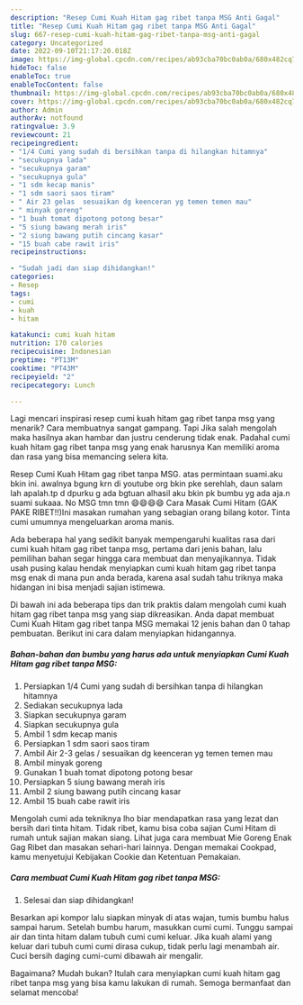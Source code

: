 ```yaml
---
description: "Resep Cumi Kuah Hitam gag ribet tanpa MSG Anti Gagal"
title: "Resep Cumi Kuah Hitam gag ribet tanpa MSG Anti Gagal"
slug: 667-resep-cumi-kuah-hitam-gag-ribet-tanpa-msg-anti-gagal
category: Uncategorized
date: 2022-09-10T21:17:20.018Z
image: https://img-global.cpcdn.com/recipes/ab93cba70bc0ab0a/680x482cq70/cumi-kuah-hitam-gag-ribet-tanpa-msg-foto-resep-utama.jpg
hideToc: false
enableToc: true
enableTocContent: false
thumbnail: https://img-global.cpcdn.com/recipes/ab93cba70bc0ab0a/680x482cq70/cumi-kuah-hitam-gag-ribet-tanpa-msg-foto-resep-utama.jpg
cover: https://img-global.cpcdn.com/recipes/ab93cba70bc0ab0a/680x482cq70/cumi-kuah-hitam-gag-ribet-tanpa-msg-foto-resep-utama.jpg
author: Admin
authorAv: notfound
ratingvalue: 3.9
reviewcount: 21
recipeingredient:
- "1/4 Cumi yang sudah di bersihkan tanpa di hilangkan hitamnya"
- "secukupnya lada"
- "secukupnya garam"
- "secukupnya gula"
- "1 sdm kecap manis"
- "1 sdm saori saos tiram"
- " Air 23 gelas  sesuaikan dg keenceran yg temen temen mau"
- " minyak goreng"
- "1 buah tomat dipotong potong besar"
- "5 siung bawang merah iris"
- "2 siung bawang putih cincang kasar"
- "15 buah cabe rawit iris"
recipeinstructions:

- "Sudah jadi dan siap dihidangkan!"
categories:
- Resep
tags:
- cumi
- kuah
- hitam

katakunci: cumi kuah hitam 
nutrition: 170 calories
recipecuisine: Indonesian
preptime: "PT13M"
cooktime: "PT43M"
recipeyield: "2"
recipecategory: Lunch

---
```



Lagi mencari inspirasi resep cumi kuah hitam gag ribet tanpa msg yang menarik? Cara membuatnya sangat gampang. Tapi Jika salah mengolah maka hasilnya akan hambar dan justru cenderung tidak enak. Padahal cumi kuah hitam gag ribet tanpa msg yang enak harusnya Kan memiliki aroma dan rasa yang bisa memancing selera kita.


Resep Cumi Kuah Hitam gag ribet tanpa MSG. atas permintaan suami.aku bkin ini. awalnya bgung krn di youtube org bkin pke serehlah, daun salam lah apalah.tp d dpurku g ada bgtuan alhasil aku bkin pk bumbu yg ada aja.n suami sukaaa. No MSG tmn tmn 😄😄😄😄 Cara Masak Cumi Hitam (GAK PAKE RIBET!!)Ini masakan rumahan yang sebagian orang bilang kotor. Tinta cumi umumnya mengeluarkan aroma manis.

Ada beberapa hal yang sedikit banyak mempengaruhi kualitas rasa dari cumi kuah hitam gag ribet tanpa msg, pertama dari jenis bahan, lalu pemilihan bahan segar hingga cara membuat dan menyajikannya. Tidak usah pusing kalau hendak menyiapkan cumi kuah hitam gag ribet tanpa msg enak di mana pun anda berada, karena asal sudah tahu triknya maka hidangan ini bisa menjadi sajian istimewa.


Di bawah ini ada beberapa tips dan trik praktis dalam mengolah cumi kuah hitam gag ribet tanpa msg yang siap dikreasikan. Anda dapat membuat Cumi Kuah Hitam gag ribet tanpa MSG memakai 12 jenis bahan dan 0 tahap pembuatan. Berikut ini cara dalam menyiapkan hidangannya.

<!--inarticleads1-->

##### Bahan-bahan dan bumbu yang harus ada untuk menyiapkan Cumi Kuah Hitam gag ribet tanpa MSG:

1. Persiapkan 1/4 Cumi yang sudah di bersihkan tanpa di hilangkan hitamnya
1. Sediakan secukupnya lada
1. Siapkan secukupnya garam
1. Siapkan secukupnya gula
1. Ambil 1 sdm kecap manis
1. Persiapkan 1 sdm saori saos tiram
1. Ambil  Air 2-3 gelas / sesuaikan dg keenceran yg temen temen mau
1. Ambil  minyak goreng
1. Gunakan 1 buah tomat dipotong potong besar
1. Persiapkan 5 siung bawang merah iris
1. Ambil 2 siung bawang putih cincang kasar
1. Ambil 15 buah cabe rawit iris


Mengolah cumi ada tekniknya lho biar mendapatkan rasa yang lezat dan bersih dari tinta hitam. Tidak ribet, kamu bisa coba sajian Cumi Hitam di rumah untuk sajian makan siang. Lihat juga cara membuat Mie Goreng Enak Gag Ribet dan masakan sehari-hari lainnya. Dengan memakai Cookpad, kamu menyetujui Kebijakan Cookie dan Ketentuan Pemakaian. 

<!--inarticleads2-->

##### Cara membuat Cumi Kuah Hitam gag ribet tanpa MSG:


1. Selesai dan siap dihidangkan!

Besarkan api kompor lalu siapkan minyak di atas wajan, tumis bumbu halus sampai harum. Setelah bumbu harum, masukkan cumi cumi. Tunggu sampai air dan tinta hitam dalam tubuh cumi cumi keluar. Jika kuah alami yang keluar dari tubuh cumi cumi dirasa cukup, tidak perlu lagi menambah air. Cuci bersih daging cumi-cumi dibawah air mengalir. 

Bagaimana? Mudah bukan? Itulah cara menyiapkan cumi kuah hitam gag ribet tanpa msg yang bisa kamu lakukan di rumah. Semoga bermanfaat dan selamat mencoba!
